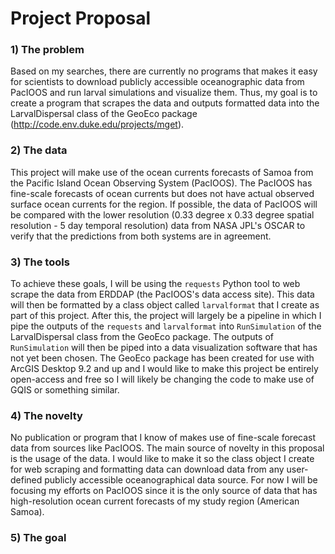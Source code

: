 # Project Proposal

### 1) **The problem** 

Based on my searches, there are currently no programs that makes it easy for scientists to download publicly accessible oceanographic data from PacIOOS and run larval simulations and visualize them. Thus, my goal is to create a program that scrapes the data and outputs formatted data into the LarvalDispersal class of the GeoEco package (http://code.env.duke.edu/projects/mget). 

### 2) **The data**

This project will make use of the ocean currents forecasts of Samoa from the Pacific Island Ocean Observing System (PacIOOS). The PacIOOS has fine-scale forecasts of ocean currents but does not have actual observed surface ocean currents for the region. If possible, the data of PacIOOS will be compared with the lower resolution (0.33 degree x 0.33 degree spatial resolution - 5 day temporal resolution) data from NASA JPL's OSCAR to verify that the predictions from both systems are in agreement. 

### 3) **The tools**

To achieve these goals, I will be using the `requests` Python tool to web scrape the data from ERDDAP (the PacIOOS's data access site). This data will then be formatted by a class object called `larvalformat` that I create as part of this project. After this, the project will largely be a pipeline in which I pipe the outputs of the `requests` and `larvalformat` into `RunSimulation` of the LarvalDispersal class from the GeoEco package. The outputs of `RunSimulation` will then be piped into a data visualization software that has not yet been chosen. The GeoEco package has been created for use with ArcGIS Desktop 9.2 and up and I would like to make this project be entirely open-access and free so I will likely be changing the code to make use of GQIS or something similar.

### 4) **The novelty**

No publication or program that I know of makes use of fine-scale forecast data from sources like PacIOOS. The main source of novelty in this proposal is the usage of the data. I would like to make it so the class object I create for web scraping and formatting data can download data from any user-defined publicly accessible oceanographical data source. For now I will be focusing my efforts on PacIOOS since it is the only source of data that has high-resolution ocean current forecasts of my study region (American Samoa).

### 5) **The goal**

